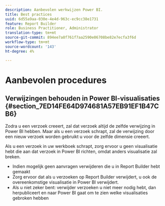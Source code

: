 ```yaml
---
description: Aanbevolen werkwijzen Power BI.
title: Best practices
uuid: 6d55a9aa-030e-4e4d-963c-ec9cc38e1731
feature: Report Builder
role: Business Practitioner, Administrator
translation-type: tm+mt
source-git-commit: 894ee7a8f761f7aa2590e06708be82e7ecfa3f6d
workflow-type: tm+mt
source-wordcount: '143'
ht-degree: 4%

---
```



# Aanbevolen procedures

## Verwijzingen behouden in Power BI-visualisaties {#section_7ED14FE64D974681A57EB91EF1B47CB6}

Zodra u een verzoek creeert, zal dat verzoek altijd de zelfde verwijzing in Power BI hebben. Maar als u een verzoek schrapt, zal de verwijzing door een nieuw verzoek worden gebruikt u voor de zelfde dimensie creeert.

Als u een verzoek in uw werkboek schrapt, zorg ervoor u geen visualisatie hebt die aan dat verzoek in Power BI richten, omdat anders visualisatie zal breken.

* Indien mogelijk geen aanvragen verwijderen die u in Report Builder hebt gemaakt
* Zorg ervoor dat als u verzoeken op Report Builder verwijdert, u ook de overeenkomstige visualisatie in Power BI verwijdert.
* Als u niet zeker bent: verwijder verzoeken u niet meer nodig hebt, dan herpubliceert en naar Power BI gaat om te zien welke visualisaties gebroken hebben

